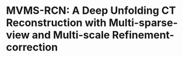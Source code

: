 # MVMS-RCN: A Deep Unfolding CT Reconstruction with Multi-sparse-view and Multi-scale Refinement-correction
